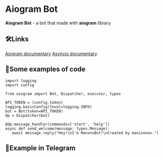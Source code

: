 # Aiogram Bot

**Aiogram Bot** - a bot that made with **aiogram** library

## 🛠Links

[Aiogram documentary](https://docs.aiogram.dev/en/latest/quick_start.html)
[Asyncio documentary](https://docs.python.org/3/library/asyncio.html)

## 📂Some examples of code
```
import logging
import config

from aiogram import Bot, Dispatcher, executor, types

API_TOKEN = (config.token)
logging.basicConfig(level=logging.INFO)
bot = Bot(token=API_TOKEN)
dp = Dispatcher(bot)

@dp.message_handler(commands=['start', 'help'])
async def send_welcome(message: types.Message):
   await message.reply("Hey!\nI'm ManxnsBot!\nCreated by manixonex.")
```
## 💾Example in Telegram
